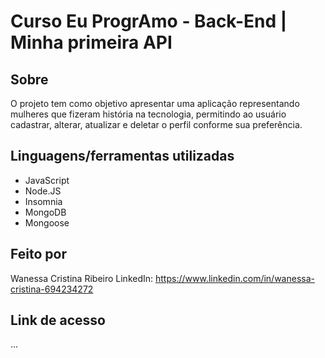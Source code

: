 # Curso Eu ProgrAmo - Back-End | Minha primeira API

## Sobre
O projeto tem como objetivo apresentar uma aplicação representando mulheres que fizeram história na tecnologia, permitindo ao usuário cadastrar, alterar, atualizar e deletar o perfil conforme sua preferência.

## Linguagens/ferramentas utilizadas
* JavaScript
* Node.JS
* Insomnia
* MongoDB
* Mongoose

## Feito por
Wanessa Cristina Ribeiro
LinkedIn: https://www.linkedin.com/in/wanessa-cristina-694234272

## Link de acesso
...
